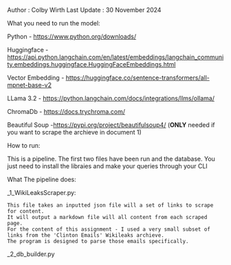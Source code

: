 Author : Colby Wirth
Last Update : 30 November 2024

What you need to run the model:

Python - https://www.python.org/downloads/

Huggingface - https://api.python.langchain.com/en/latest/embeddings/langchain_community.embeddings.huggingface.HuggingFaceEmbeddings.html

Vector Embedding - https://huggingface.co/sentence-transformers/all-mpnet-base-v2

LLama 3.2 - https://python.langchain.com/docs/integrations/llms/ollama/

ChromaDb - https://docs.trychroma.com/

Beautiful Soup -https://pypi.org/project/beautifulsoup4/
(**ONLY** needed if you want to scrape the archieve in document 1)

How to run:

This is a pipeline.  The first two files have been run and the database.  You just need to install the libraies and make your queries through your CLI


What The pipeline does:

_1_WikiLeaksScraper.py:

    This file takes an inputted json file will a set of links to scrape for content.
    It will output a markdown file will all content from each scraped page.
    For the content of this assignment - I used a very small subset of links from the 'Clinton Emails' Wikileaks archieve. 
    The program is designed to parse those emails specifically.

_2_db_builder.py




